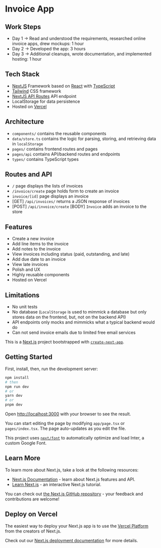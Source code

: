# Invoice App

## Work Steps
- Day 1 -> Read and understood the requirements, researched online invoice apps, drew mockups: 1 hour
- Day 2 -> Developed the app: 3 hours
- Day 3 -> Additional cleanups, wrote documentation, and implemented hosting: 1 hour

## Tech Stack
- [NextJS](https://nextjs.org/) Framework based on [React](https://react.dev/) with [TypeScript](https://www.typescriptlang.org/)
- [Tailwind](https://tailwindcss.com/) CSS framework
- [NextJS API Routes](https://nextjs.org/docs/pages/building-your-application/routing/api-routes) API endpoint
- LocalStorage for data persistence
- Hosted on [Vercel](https://vercel.com/)

## Architecture
- `components/` contains the reusable components
- `data/store.ts` contains the logic for parsing, storing, and retrieving data in `localStorage`
- `pages/` contains frontend routes and pages
- `pages/api` contains API/backend routes and endpoints
- `types/` contains TypeScript types

## Routes and API
- `/` page displays the lists of invoices
- `/invoice/create` page holds form to create an invoice
- `invoice/[id]` page displays an invoice
- [GET] `/api/invoices/` returns a JSON response of invoices
- [POST] `/api/invoice/create` [BODY] `Invoice` adds an invoice to the store

## Features
- Create a new invoice
- Add line items to the invoice
- Add notes to the invoice
- View invoices including status (paid, outstanding, and late)
- Add due date to an invoice
- View late invoices
- Polish and UX
- Highly reusable components
- Hosted on Vercel

## Limitations
- No unit tests
- No database (`LocalStorage` is used to mimmick a database but only stores data on the frontend, but, not on the backend API)
- API endpoints only mocks and mimmicks what a typical backend would do
- Can not send invoice emails due to limited free email services

This is a [Next.js](https://nextjs.org/) project bootstrapped with [`create-next-app`](https://github.com/vercel/next.js/tree/canary/packages/create-next-app).

## Getting Started

First, install, then, run the development server:

```bash
npm install
# then
npm run dev
# or
yarn dev
# or
pnpm dev
```

Open [http://localhost:3000](http://localhost:3000) with your browser to see the result.

You can start editing the page by modifying `app/page.tsx` or `pages/index.tsx`. The page auto-updates as you edit the file.

This project uses [`next/font`](https://nextjs.org/docs/basic-features/font-optimization) to automatically optimize and load Inter, a custom Google Font.

## Learn More

To learn more about Next.js, take a look at the following resources:

- [Next.js Documentation](https://nextjs.org/docs) - learn about Next.js features and API.
- [Learn Next.js](https://nextjs.org/learn) - an interactive Next.js tutorial.

You can check out [the Next.js GitHub repository](https://github.com/vercel/next.js/) - your feedback and contributions are welcome!

## Deploy on Vercel

The easiest way to deploy your Next.js app is to use the [Vercel Platform](https://vercel.com/new?utm_medium=default-template&filter=next.js&utm_source=create-next-app&utm_campaign=create-next-app-readme) from the creators of Next.js.

Check out our [Next.js deployment documentation](https://nextjs.org/docs/deployment) for more details.
